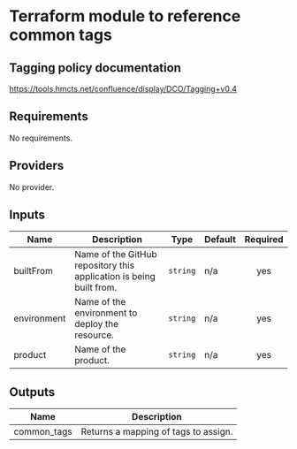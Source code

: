 # Terraform module to reference common tags

## Tagging policy documentation

https://tools.hmcts.net/confluence/display/DCO/Tagging+v0.4

## Requirements

No requirements.

## Providers

No provider.

## Inputs

| Name | Description | Type | Default | Required |
|------|-------------|------|---------|:--------:|
| builtFrom | Name of the GitHub repository this application is being built from. | `string` | n/a | yes |
| environment | Name of the environment to deploy the resource. | `string` | n/a | yes |
| product | Name of the product. | `string` | n/a | yes |

## Outputs

| Name | Description |
|------|-------------|
| common\_tags | Returns a mapping of tags to assign. |

